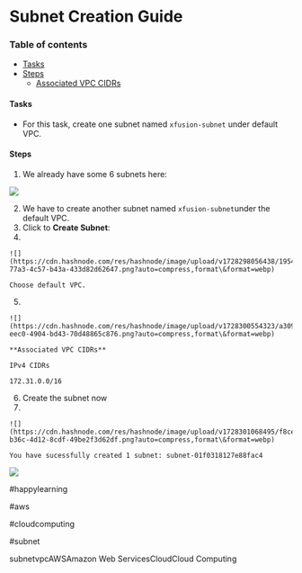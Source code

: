# Subnet Creation Guide

### Table of contents

* [Tasks](broken-reference)
* [Steps](broken-reference)
  * [Associated VPC CIDRs](broken-reference)

#### Tasks <a href="#heading-tasks" id="heading-tasks"></a>

* For this task, create one subnet named `xfusion-subnet` under default VPC.

#### Steps <a href="#heading-steps" id="heading-steps"></a>

1. We already have some 6 subnets here:

![](https://cdn.hashnode.com/res/hashnode/image/upload/v1728300479931/a5e57246-2113-40e6-8857-d76239a17546.png?auto=compress,format\&format=webp)

2. We have to create another subnet named `xfusion-subnet`under the default VPC.
3. Click to **Create Subnet**:
4.

    ![](https://cdn.hashnode.com/res/hashnode/image/upload/v1728298056438/19544df2-77a3-4c57-b43a-433d82d62647.png?auto=compress,format\&format=webp)

    Choose default VPC.
5.

    ![](https://cdn.hashnode.com/res/hashnode/image/upload/v1728300554323/a3096831-eec0-4904-bd43-70d48865c876.png?auto=compress,format\&format=webp)

    **Associated VPC CIDRs**

    IPv4 CIDRs

    172.31.0.0/16
6. Create the subnet now
7.

    ![](https://cdn.hashnode.com/res/hashnode/image/upload/v1728301068495/f8ce0d37-b36c-4d12-8cdf-49be2f3d62df.png?auto=compress,format\&format=webp)

    You have sucessfully created 1 subnet: subnet-01f0318127e88fac4

![](https://cdn.hashnode.com/res/hashnode/image/upload/v1728301436992/172e61b2-9551-41c5-ae02-1a2e115b1790.png?auto=compress,format\&format=webp)

\#happylearning

\#aws

\#cloudcomputing

\#subnet

subnetvpcAWSAmazon Web ServicesCloudCloud Computing
